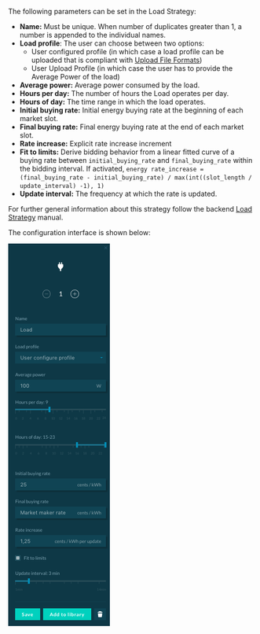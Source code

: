 The following parameters can be set in the Load Strategy: 



- **Name:** Must be unique. When number of duplicates greater than 1, a number is appended to the individual names.
- **Load profile**: The user can choose between two options:
    - User configured profile (in which case a load profile can be uploaded that is compliant with [Upload File Formats](upload-file-formats.md)) 
    - User Upload Profile (in which case the user has to provide the Average Power of the load)
- **Average power:** Average power consumed by the load. 
- **Hours per day:** The number of hours the Load operates per day. 
- **Hours of day:** The time range in which the load operates. 
- **Initial buying rate:** Initial energy buying rate at the beginning of each market slot.
- **Final buying rate:** Final energy buying rate at the end of each market slot.
- **Rate increase:** Explicit rate increase increment
- **Fit to limits:** Derive bidding behavior from a linear fitted curve of a buying rate between `initial_buying_rate` and `final_buying_rate` within the bidding interval. If activated, `energy rate_increase = (final_buying_rate - initial_buying_rate) / max(int((slot_length / update_interval) -1), 1)` 
- **Update interval:** The frequency at which the rate is updated.

For further general information about this strategy follow the backend [Load Strategy](load-strategy.md) manual.

The configuration interface is shown below:

![img](img\load-1.png)